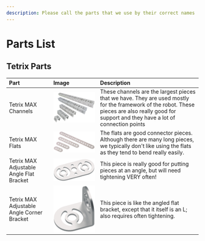 ```yaml
---
description: Please call the parts that we use by their correct names
---
```


# Parts List

## Tetrix Parts

| Part | Image | Description |
| :--- | :--- | :--- |
| Tetrix MAX Channels | ![](.gitbook/assets/xl_2232tetrixchannels.jpg) | These channels are the largest pieces that we have. They are used mostly for the framework of the robot. These pieces are also really good for support and they have a lot of connection points |
| Tetrix MAX Flats | ![](.gitbook/assets/xl_39271-39274_tetrixflats.jpg) | The flats are good connector pieces. Although there are many long pieces, we typically don't like using the flats as they tend to bend really easily. |
| Tetrix MAX Adjustable Angle Flat Bracket | ![](.gitbook/assets/xl_41791txmadjstangleflatbracket.jpg) | This piece is really good for putting pieces at an angle, but will need tightening VERY often! |
| Tetrix MAX Adjustable Angle Corner Bracket | ![](.gitbook/assets/xl_41790txmadjstanglecornerbracket.jpg) | This piece is like the angled flat bracket, except that it itself is an L; also requires often tightening. |
